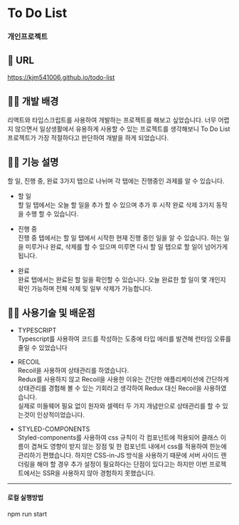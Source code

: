 # To Do List

### 개인프로젝트

## 🔗 URL

https://kjm541006.github.io/todo-list


## 🧑‍💻 개발 배경

리액트와 타입스크립트를 사용하여 개발하는 프로젝트를 해보고 싶었습니다. 너무 어렵지 않으면서 일상생활에서 유용하게 사용할 수 있는 프로젝트를 생각해보니 To Do List 프로젝트가 가장 적절하다고 판단하여 개발을 하게 되었습니다.


## 🧑‍💻 기능 설명

 할 일, 진행 중, 완료 3가지 탭으로 나뉘며 각 탭에는 진행중인 과제를 알 수 있습니다.

- 할 일   
 할 일 탭에서는 오늘 할 일을 추가 할 수 있으며 추가 후 시작 완료 삭제 3가지 동작을 수행 할 수 있습니다.

- 진행 중   
 진행 중 탭에서는 할 일 탭에서 시작한 현재 진행 중인 일을 알 수 있습니다. 하는 일을 미루거나 완료, 삭제를 할 수 있으며 미루면 다시 할 일 탭으로 할 일이 넘어가게 됩니다.

- 완료   
완료 탭에서는 완료된 할 일을 확인할 수 있습니다. 오늘 완료한 할 일이 몇 개인지 확인 가능하며 전체 삭제 및 일부 삭제가 가능합니다.


## 🧑‍💻 사용기술 및 배운점

- TYPESCRIPT   
Typescript를 사용하여 코드를 작성하는 도중에 타입 에러를 발견해 런타임 오류를 줄일 수 있었습니다

- RECOIL   
Recoil을 사용하여 상태관리를 하였습니다.   
Redux를 사용하지 않고 Recoil을 사용한 이유는 간단한 애플리케이션에 간단하게 상태관리를 경험해 볼 수 있는 기회라고 생각하여 Redux 대신 Recoil을 사용하였습니다.   
실제로 미들웨어 필요 없이 원자와 셀렉터 두 가지 개념만으로 상태관리를 할 수 있는것이 인상적이었습니다.

- STYLED-COMPONENTS   
Styled-components를 사용하여 css 규칙이 각 컴포넌트에 적용되어 클래스 이름이 겹쳐도 영향이 받지 않는 장점 및 한 컴포넌트 내에서 css를 적용하여 한눈에 관리하기 편했습니다. 하지만 CSS-in-JS 방식을 사용하기 때문에 서버 사이드 렌더링을 해야 할 경우 추가 설정이 필요하다는 단점이 있다고는 하지만 이번 프로젝트에서는 SSR을 사용하지 않아 경험하지 못했습니다.

---

#### 로컬 실행방법
npm run start